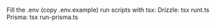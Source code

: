 Fill the .env (copy .env.example)
run scripts with tsx: 
Drizzle: tsx runt.ts
Prisma: tsx run-prisma.ts

